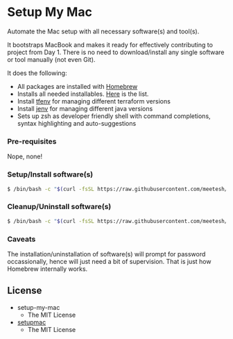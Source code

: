 # Setup My Mac

Automate the Mac setup with all necessary software(s) and tool(s).

It bootstraps MacBook and makes it ready for effectively contributing to project from Day 1. There is no need to download/install any single software or tool manually (not even Git).

It does the following:
- All packages are installed with [Homebrew](https://brew.sh/)
- Installs all needed installables. [Here](./roles/setup/vars/main.yml) is the list.
- Install [tfenv](https://github.com/tfutils/tfenv#usage) for managing different terraform versions
- Install [jenv](https://www.jenv.be/) for managing different java versions
- Sets up zsh as developer friendly shell with command completions, syntax highlighting and auto-suggestions

### Pre-requisites

Nope, none!

### Setup/Install software(s)

```bash
$ /bin/bash -c "$(curl -fsSL https://raw.githubusercontent.com/meetesh/setup-my-mac/master/install.sh)"
```

### Cleanup/Uninstall software(s)

```bash
$ /bin/bash -c "$(curl -fsSL https://raw.githubusercontent.com/meetesh/setup-my-mac/master/uninstall.sh)"
```

### Caveats

The installation/uninstallation of software(s) will prompt for password occassionally, hence will just need a bit of supervision. That is just how Homebrew internally works.


## License

* setup-my-mac 
  * The MIT License
* [setupmac](https://github.com/daemonza/setupmac)
  * The MIT License
